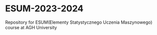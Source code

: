 # ESUM-2023-2024
Repository for ESUM(Elementy Statystycznego Uczenia Maszynowego) course at AGH University
